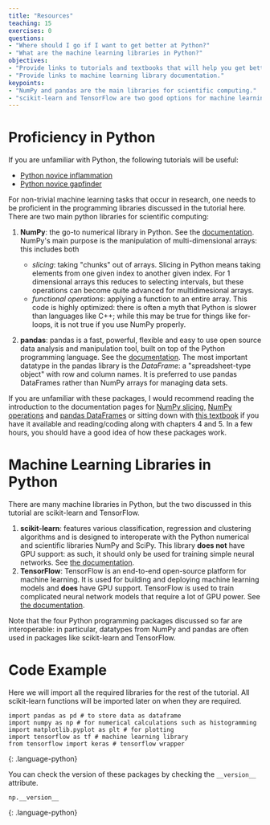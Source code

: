 ```yaml
---
title: "Resources"
teaching: 15
exercises: 0
questions:
- "Where should I go if I want to get better at Python?"
- "What are the machine learning libraries in Python?"
objectives:
- "Provide links to tutorials and textbooks that will help you get better at Python."
- "Provide links to machine learning library documentation."
keypoints:
- "NumPy and pandas are the main libraries for scientific computing."
- "scikit-learn and TensorFlow are two good options for machine learning in Python."
---
```


# Proficiency in Python

If you are unfamiliar with Python, the following tutorials will be useful:

* [Python novice inflammation](https://swcarpentry.github.io/python-novice-inflammation/)
* [Python novice gapfinder](http://swcarpentry.github.io/python-novice-gapminder/)

For non-trivial machine learning tasks that occur in research, one needs to be proficient in the programming libraries discussed in the tutorial here. There are two main python libraries for scientific computing:

1. **NumPy**: the go-to numerical library in Python. See the [documentation](https://numpy.org/). NumPy's main purpose is the manipulation of multi-dimensional arrays: this includes both

   * *slicing*: taking "chunks" out of arrays. Slicing in Python means taking elements from one given index to another given index. For 1 dimensional arrays this reduces to selecting intervals, but these operations can become quite advanced for multidimesional arrays.
   * *functional operations*: applying a function to an entire array. This code is highly optimized: there is often a myth that Python is slower than languages like C++; while this may be true for things like for-loops, it is not true if you use NumPy properly.

2. **pandas**: pandas is a fast, powerful, flexible and easy to use open source data analysis and manipulation tool, built on top of the Python programming language. See the [documentation](https://pandas.pydata.org/). The most important datatype in the pandas library is the *DataFrame*: a "spreadsheet-type object" with row and column names. It is preferred to use pandas DataFrames rather than NumPy arrays for managing data sets.

If you are unfamiliar with these packages, I would recommend reading the introduction to the documentation pages for [NumPy slicing](https://numpy.org/doc/stable/reference/arrays.indexing.html), [NumPy operations](https://scipy-lectures.org/intro/numpy/operations.html) and [pandas DataFrames](https://pandas.pydata.org/pandas-docs/stable/reference/api/pandas.DataFrame.html) or sitting down with [this textbook](https://www.amazon.ca/Python-Data-Analysis-Wrangling-IPython-ebook/dp/B075X4LT6K/ref=sr_1_1?crid=WLIHOCVH891S&dchild=1&keywords=python+for+data+analysis%2C+2nd+edition&qid=1593460237&sprefix=python+for+data+%2Caps%2C196&sr=8-1) if you have it available and reading/coding along with chapters 4 and 5. In a few hours, you should have a good idea of how these packages work.

# Machine Learning Libraries in Python

There are many machine libraries in Python, but the two discussed in this tutorial are scikit-learn and TensorFlow.

1. **scikit-learn**: features various classification, regression and clustering algorithms and is designed to interoperate with the Python numerical and scientific libraries NumPy and SciPy. This library **does not** have GPU support: as such, it should only be used for training simple neural networks. See [the documentation](https://scikit-learn.org/stable/).
2. **TensorFlow**: TensorFlow is an end-to-end open-source platform for machine learning. It is used for building and deploying machine learning models and **does** have GPU support. TensorFlow is used to train complicated neural network models that require a lot of GPU power. See [the documentation](https://www.tensorflow.org/).

Note that the four Python programming packages discussed so far are interoperable: in particular, datatypes from NumPy and pandas are often used in packages like scikit-learn and TensorFlow.

# Code Example

Here we will import all the required libraries for the rest of the tutorial. All scikit-learn functions will be imported later on when they are required.

~~~
import pandas as pd # to store data as dataframe
import numpy as np # for numerical calculations such as histogramming
import matplotlib.pyplot as plt # for plotting
import tensorflow as tf # machine learning library
from tensorflow import keras # tensorflow wrapper
~~~
{: .language-python}

You can check the version of these packages by checking the `__version__` attribute.

~~~
np.__version__
~~~
{: .language-python}




